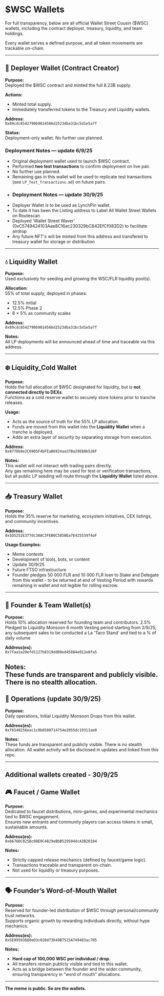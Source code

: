 # $WSC Wallets

For full transparency, below are all official Wallet Street Cousin ($WSC) wallets, including the contract deployer, treasury, liquidity, and team holdings.

Every wallet serves a defined purpose, and all token movements are trackable on-chain.

---

## 🧱 Deployer Wallet (Contract Creator)

**Purpose:**  
Deployed the $WSC contract and minted the full 8.23B supply.

**Actions:**  
- Minted total supply.  
- Immediately transferred tokens to the Treasury and Liquidity wallets.  

**Address:**  
`0x89cdc8542790b9814566d2523dba31bc5d1e5a7f`

**Status:**  
Deployment-only wallet. No further use planned.

### Deployment Notes — update 6/9/25
- Original deployment wallet used to launch $WSC contract.  
- Performed **two test transactions** to confirm deployment on live pair.  
- No further use planned.  
- Remaining gas in this wallet will be used to replicate test transactions (see `LP_Test_Transactions.md`) on future pairs.
- ### Deployment Notes — update 30/9/25
- Deployer Wallet is to be used as LynchPin wallet.
- To date it has been the Listing address to Label All Wallet Street Wallets on Routescan
- Deployed 'Wallet Street Waver' (0xC5749424103Aae8C16ac230329bC642EfCf083D2) to facilitate airdrop
- Any future NFT's will be minted from this address and transfered to treasury wallet for storage or distribution

---

## 💧 Liquidity Wallet

**Purpose:**  
Used exclusively for seeding and growing the WSC/FLR liquidity pool(s).

**Allocation:**  
55% of total supply, deployed in phases:  
- 12.5% initial  
- 12.5% Phase 2  
- 6 × 5% as community scales  

**Address:**  
`0x89cdc8542790b9814566d2523dba31bc5d1e5a7f`

**Notes:**  
All LP deployments will be announced ahead of time and traceable via this address.

---

## ❄️ Liquidity_Cold Wallet

**Purpose:**  
Holds the full allocation of $WSC designated for liquidity, but is **not connected directly to DEXs**.  
Functions as a cold reserve wallet to securely store tokens prior to tranche releases.

**Usage:**  
- Acts as the source of truth for the 55% LP allocation.  
- Funds are moved from this wallet into the **Liquidity Wallet** when a tranche is deployed.  
- Adds an extra layer of security by separating storage from execution.  

**Address:**  
`0x8778b9e2C6905F4bFEaB6924aa37Ba29E88b526F`

**Notes:**  
This wallet will not interact with trading pairs directly.  
Any gas remaining here may be used for test or verification transactions, but all public LP seeding will route through the **Liquidity Wallet** listed above.  

---

## 📥 Treasury Wallet

**Purpose:**  
Holds the 35% reserve for marketing, ecosystem initiatives, CEX listings, and community incentives.

**Address:**  
`0x5D5252E377dc3AAC3FEB0C5858Ea7E425534f4aF`

**Usage Examples:**  
- Meme contests    
- Development of tools, bots, or content
- Update 30/9/25
- Future FTSO infrastructure
- Founder pledges 50 000 FLR and 10 000 FLR loan to Stake and Delegate from this wallet - to be returned at end of Vesting Period with rewards remaining in wallet and not legible for rolling escrow.

---

## 🔐 Founder & Team Wallet(s)

**Purpose:**  
Holds 10% allocation reserved for founding team and contributors.
2.5% Pledged to Liquidity Monsoon
6 month Vesting period starting from 2/9/25, any subsequent sales to be conducted a La 'Taco Stand' and tied to a % of daily volume

**Address(es):**  
`0x7faa1a20efd1127b8319dd09ed45884e012e8fa5`

**Notes:**  
These funds are transparent and publicly visible. There is no stealth allocation.
---
## 🔐 Operations (update 30/9/25)

**Purpose:**  
Daily operations, Initial Liquidity Monsoon Drops from this wallet.

**Address(es):**  
`0xf6548256eac1c8b8580714754e2055dc19311ae0`

**Notes:**  
These funds are transparent and publicly visible. There is no stealth allocation.
All wallet activity will be disclosed in updates and linked from this repo.

---
Additional wallets created - 30/9/25
---

## 🎮 Faucet / Game Wallet  

**Purpose:**  
Dedicated to faucet distributions, mini-games, and experimental mechanics tied to $WSC engagement.  
Ensures new entrants and community players can access tokens in small, sustainable amounts.  

**Address(es):**  
`0x6676DC025Bc08E0C4829eBbB529504dcA3B20184`  

**Notes:**  
- Strictly capped release mechanics (defined by faucet/game logic).  
- Transactions traceable and transparent on-chain.  
- Not used for liquidity or treasury purposes.  

---

## 🗣️ Founder’s Word-of-Mouth Wallet  

**Purpose:**  
Reserved for founder-led distribution of $WSC through personal/community trust networks.  
Supports organic growth by rewarding individuals directly, without hype mechanics.  

**Address(es):**  
`0x5E89593680eD3c020d73D49B7515A749483ac705`  

**Notes:**  
- **Hard cap of 100,000 WSC per individual / drop.**  
- All transfers remain publicly visible and tied to this wallet.  
- Acts as a bridge between the founder and the wider community, ensuring transparency in “word of mouth” allocations.  

---


**The meme is public. So are the wallets.**
